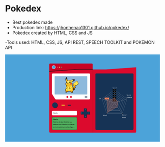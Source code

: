 # Pokedex
 - Best pokedex made
 - Production link: https://jhonhenao1301.github.io/pokedex/
 - Pokedex created by HTML, CSS and JS
 
 
 -Tools used: HTML, CSS, JS, API REST, SPEECH TOOLKIT and POKEMON API
 
 <img src="https://github.com/LeonidasEsteban/taller-pokedex/blob/main/design/Pokedex.jpg?raw=true">

